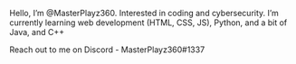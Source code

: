 Hello, I’m @MasterPlayz360.
Interested in coding and cybersecurity.
I’m currently learning web development (HTML, CSS, JS), Python, and a bit of Java, and C++

Reach out to me on Discord - MasterPlayz360#1337

<!---
MasterPlayz360/MasterPlayz360 is a ✨ special ✨ repository because its `README.md` (this file) appears on your GitHub profile.
You can click the Preview link to take a look at your changes.
--->
